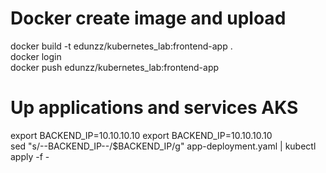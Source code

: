 # Docker create image and upload
docker build -t edunzz/kubernetes_lab:frontend-app .
<br>
docker login
<br>
docker push edunzz/kubernetes_lab:frontend-app
<br>
# Up applications and services AKS
export BACKEND_IP=10.10.10.10
export BACKEND_IP=10.10.10.10
<br>
sed "s/--BACKEND_IP--/$BACKEND_IP/g" app-deployment.yaml | kubectl apply -f -
<br>
